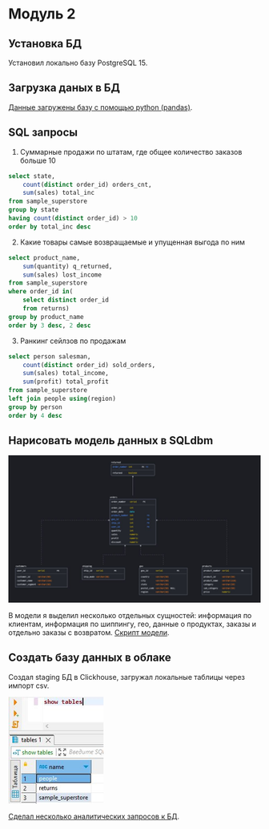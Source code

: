 # **Модуль 2**
## **Установка БД**
Установил локально базу PostgreSQL 15.
## **Загрузка даных в БД**
<a href="https://github.com/ysamokhotov/DE-101/blob/main/Module2/data_upload_into_postgres_db.ipynb">Данные загружены базу с помощью python (pandas)</a>.
## **SQL запросы**
1. Суммарные продажи по штатам, где общее количество заказов больше 10
```sql
select state,
	count(distinct order_id) orders_cnt,
	sum(sales) total_inc
from sample_superstore
group by state
having count(distinct order_id) > 10
order by total_inc desc
```
2. Какие товары самые возвращаемые и упущенная выгода по ним
```sql
select product_name,
	sum(quantity) q_returned,
	sum(sales) lost_income
from sample_superstore
where order_id in(
	select distinct order_id
	from returns)
group by product_name
order by 3 desc, 2 desc
```
3. Ранкинг сейлзов по продажам
```sql
select person salesman,
	count(distinct order_id) sold_orders,
	sum(sales) total_income,
	sum(profit) total_profit
from sample_superstore
left join people using(region)
group by person
order by 4 desc
```
## **Нарисовать модель данных в SQLdbm**

![Image alt](https://github.com/ysamokhotov/DE-101/blob/main/Module2/pics/db_model.JPG)

В модели я выделил несколько отдельных сущностей: информация по клиентам, информация по шиппингу, гео, данные о продуктах, заказы и отдельно заказы с возвратом. <a href="https://github.com/ysamokhotov/DE-101/blob/main/Module2/public_to_new_dwh.sql">Скрипт модели</a>.
## **Создать базу данных в облаке**
Создал staging БД в Clickhouse, загружал локальные таблицы через импорт csv.

![Image alt](https://github.com/ysamokhotov/DE-101/blob/main/Module2/pics/clickhouse_db.JPG)

<a href="https://github.com/ysamokhotov/DE-101/blob/main/Module2/clickhouse_connection_and_queries.ipynb">Сделал несколько аналитических запросов к БД</a>.